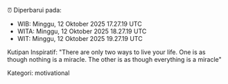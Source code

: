 ⏰ Diperbarui pada:
- WIB: Minggu, 12 Oktober 2025 17.27.19 UTC
- WITA: Minggu, 12 Oktober 2025 18.27.19 UTC
- WIT: Minggu, 12 Oktober 2025 19.27.19 UTC

Kutipan Inspiratif:
"There are only two ways to live your life. One is as though nothing is a miracle. The other is as though everything is a miracle"


Kategori: motivational

